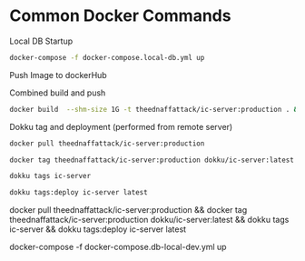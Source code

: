# Common Docker Commands

Local DB Startup

```bash
docker-compose -f docker-compose.local-db.yml up
```

Push Image to dockerHub

Combined build and push

```bash
docker build  --shm-size 1G -t theednaffattack/ic-server:production . && docker push theednaffattack/ic-server:production
```

Dokku tag and deployment (performed from remote server)

```bash
docker pull theednaffattack/ic-server:production
```

```bash
docker tag theednaffattack/ic-server:production dokku/ic-server:latest
```

```bash
dokku tags ic-server
```

```bash
dokku tags:deploy ic-server latest
```

docker pull theednaffattack/ic-server:production && docker tag theednaffattack/ic-server:production dokku/ic-server:latest && dokku tags ic-server && dokku tags:deploy ic-server latest

docker-compose -f docker-compose.db-local-dev.yml up
